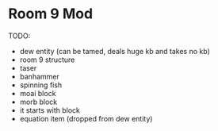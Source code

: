 # Room 9 Mod

TODO:
- dew entity (can be tamed, deals huge kb and takes no kb)
- room 9 structure
- taser
- banhammer
- spinning fish
- moai block
- morb block
- it starts with block
- equation item (dropped from dew entity)